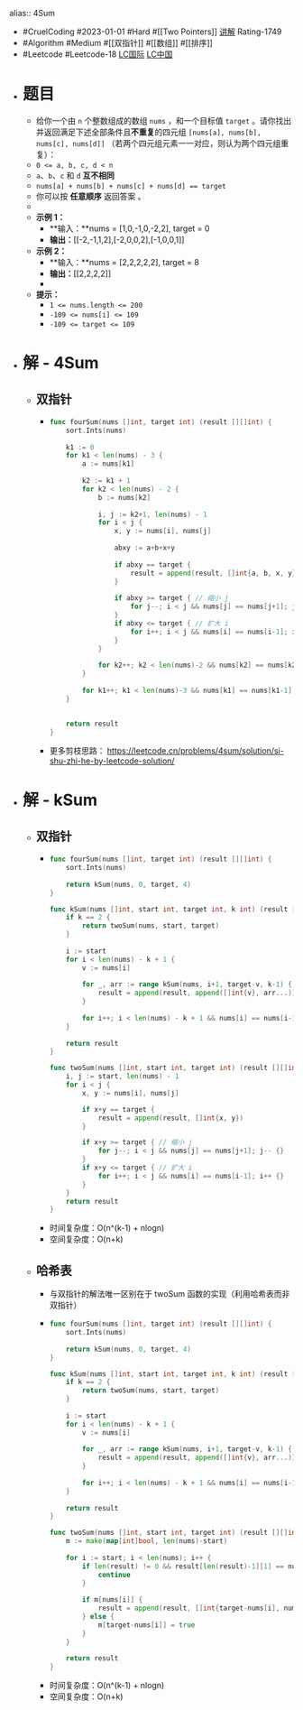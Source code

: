 alias:: 4Sum

- #CruelCoding #2023-01-01 #Hard #[[Two Pointers]] [讲解](https://youtu.be/stXRx71prEE) Rating-1749
- #Algorithm #Medium #[[双指针]] #[[数组]] #[[排序]]
- #Leetcode #Leetcode-18 [LC国际](https://leetcode.com/problems/4sum/) [LC中国](https://leetcode.cn/problems/4sum/)
- # 题目
	- 给你一个由 `n` 个整数组成的数组 `nums` ，和一个目标值 `target` 。请你找出并返回满足下述全部条件且**不重复**的四元组 `[nums[a], nums[b], nums[c], nums[d]]` （若两个四元组元素一一对应，则认为两个四元组重复）：
	- `0 <= a, b, c, d < n`
	- `a`、`b`、`c` 和 `d` **互不相同**
	- `nums[a] + nums[b] + nums[c] + nums[d] == target`
	- 你可以按 **任意顺序** 返回答案 。
	-
	- **示例 1：**
		- **输入：**nums = [1,0,-1,0,-2,2], target = 0
		- **输出：**[[-2,-1,1,2],[-2,0,0,2],[-1,0,0,1]]
	- **示例 2：**
		- **输入：**nums = [2,2,2,2,2], target = 8
		- **输出：**[[2,2,2,2]]
		-
	- **提示：**
		- `1 <= nums.length <= 200`
		- `-109 <= nums[i] <= 109`
		- `-109 <= target <= 109`
- # 解 - 4Sum
	- ## 双指针
		- ```go
		  func fourSum(nums []int, target int) (result [][]int) {
		      sort.Ints(nums)
		          
		      k1 := 0
		      for k1 < len(nums) - 3 {
		          a := nums[k1]
		          
		          k2 := k1 + 1
		          for k2 < len(nums) - 2 {
		              b := nums[k2]
		              
		              i, j := k2+1, len(nums) - 1
		              for i < j {
		                  x, y := nums[i], nums[j]
		                  
		                  abxy := a+b+x+y
		                  
		                  if abxy == target {
		                      result = append(result, []int{a, b, x, y})
		                  }
		                  
		                  if abxy >= target { // 缩小 j
		                      for j--; i < j && nums[j] == nums[j+1]; j-- {}
		                  }
		                  if abxy <= target { // 扩大 i
		                      for i++; i < j && nums[i] == nums[i-1]; i++ {}
		                  }
		              }
		              
		              for k2++; k2 < len(nums)-2 && nums[k2] == nums[k2-1]; k2++ {}
		          }
		          
		          for k1++; k1 < len(nums)-3 && nums[k1] == nums[k1-1]; k1++ {}
		      }
		      
		      
		      return result
		  }
		  ```
		- 更多剪枝思路： https://leetcode.cn/problems/4sum/solution/si-shu-zhi-he-by-leetcode-solution/
- # 解 - kSum
	- ## 双指针
		- ```go
		  func fourSum(nums []int, target int) (result [][]int) {
		      sort.Ints(nums)
		          
		      return kSum(nums, 0, target, 4)
		  }
		  
		  func kSum(nums []int, start int, target int, k int) (result [][]int) {
		      if k == 2 {
		          return twoSum(nums, start, target)
		      }
		      
		      i := start
		      for i < len(nums) - k + 1 {
		          v := nums[i]
		          
		          for _, arr := range kSum(nums, i+1, target-v, k-1) {
		              result = append(result, append([]int{v}, arr...))
		          }
		          
		          for i++; i < len(nums) - k + 1 && nums[i] == nums[i-1]; i++ {}
		      }
		      
		      return result
		  }
		  
		  func twoSum(nums []int, start int, target int) (result [][]int) {
		      i, j := start, len(nums) - 1
		      for i < j {
		          x, y := nums[i], nums[j]
		  
		          if x+y == target {
		              result = append(result, []int{x, y})
		          }
		  
		          if x+y >= target { // 缩小 j
		              for j--; i < j && nums[j] == nums[j+1]; j-- {}
		          }
		          if x+y <= target { // 扩大 i
		              for i++; i < j && nums[i] == nums[i-1]; i++ {}
		          }
		      }
		      return result
		  }
		  ```
		- 时间复杂度：O(n^(k-1) + nlogn)
		- 空间复杂度：O(n+k)
	- ## 哈希表
		- 与双指针的解法唯一区别在于 twoSum 函数的实现（利用哈希表而非双指针）
		- ```go
		  func fourSum(nums []int, target int) (result [][]int) {
		      sort.Ints(nums)
		          
		      return kSum(nums, 0, target, 4)
		  }
		  
		  func kSum(nums []int, start int, target int, k int) (result [][]int) {
		      if k == 2 {
		          return twoSum(nums, start, target)
		      }
		      
		      i := start
		      for i < len(nums) - k + 1 {
		          v := nums[i]
		          
		          for _, arr := range kSum(nums, i+1, target-v, k-1) {
		              result = append(result, append([]int{v}, arr...))
		          }
		          
		          for i++; i < len(nums) - k + 1 && nums[i] == nums[i-1]; i++ {}
		      }
		      
		      return result
		  }
		  
		  func twoSum(nums []int, start int, target int) (result [][]int) {
		      m := make(map[int]bool, len(nums)-start)
		      
		      for i := start; i < len(nums); i++ {
		          if len(result) != 0 && result[len(result)-1][1] == nums[i] {
		              continue
		          }
		          
		          if m[nums[i]] {
		              result = append(result, []int{target-nums[i], nums[i]})
		          } else {
		              m[target-nums[i]] = true
		          }
		      }
		      
		      return result
		  }
		  ```
		- 时间复杂度：O(n^(k-1) + nlogn)
		- 空间复杂度：O(n+k)